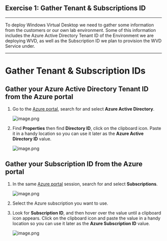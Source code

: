 Exercise 1: Gather Tenant & Subscriptions ID
---------------------------------------------------
---
To deploy Windows Virtual Desktop we need to gather some information from the customers or our own lab environment. Some of this information includes the Azure Active Directory Tenant ID of the Environment we are deploying WVD, as well as the Subscription ID we plan to provision the WVD Service under.

---
# Gather Tenant & Subscription IDs

## Gather your Azure Active Directory Tenant ID from the Azure portal

1. Go to the [Azure portal](https://portal.azure.com), search for and select **Azure Active Directory**.

   ![image.png](/.attachments/image-b6077052-fb44-4a80-bcb7-ea2f38358cb8.png)

1. Find **Properties** then find **Directory ID**, click on the clipboard icon. Paste it in a handy location so you can use it later as the **Azure Active Directory ID** value.

   ![image.png](/.attachments/image-baadac51-bd9c-42d6-b0f0-bb859ea4c871.png)

## Gather your Subscription ID from the Azure portal

1. In the same [Azure portal](https://portal.azure.com) session, search for and select **Subscriptions**.
   
   ![image.png](/.attachments/image-cd64054a-0e8d-453f-9af3-d1c05ec228a4.png)


2. Select the Azure subscription you want to use.
3. Look for **Subscription ID**, and then hover over the value until a clipboard icon appears. Click on the clipboard icon and paste the value in a handy location so you can use it later as the **Azure Subscription ID** value.

   ![image.png](/.attachments/image-c20d07a8-7ba3-49e8-93b1-3983608be656.png)


